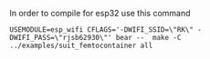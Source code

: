 
In order to compile for esp32 use this command
```
USEMODULE=esp_wifi CFLAGS='-DWIFI_SSID=\"RK\" -DWIFI_PASS=\"rjsb62930\"' bear --  make -C ../examples/suit_femtocontainer all

```
